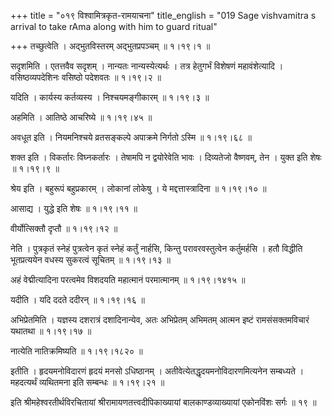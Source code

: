 +++
title = "०१९ विश्वामित्रकृत-रामयाचना"
title_english = "019 Sage vishvamitra s arrival to take rAma along with him to guard ritual"

+++
तच्छुत्वेति । अद्भुतविस्तरम् अद्भुतप्रपञ्चम्  ॥  १।१९।१ ॥   

  

सदृशमिति । एतत्तवैव सदृशम् । नान्यतः नान्यस्येत्यर्थः । तत्र हेतुगर्भं विशेषणं महावंशेत्यादि । वसिष्ठव्यपदेशिनः वसिष्ठो पदेशवतः  ॥  १।१९।२ ॥   

  

यदिति । कार्यस्य कर्तव्यस्य । निश्चयमङ्गीकारम्  ॥  १।१९।३ ॥   

  

अहमिति । आतिष्ठे आचरिष्ये  ॥  १।१९।४५ ॥   

  

अवधूत इति । नियमनिश्चये व्रतसङ्कल्पे अपाक्रमे निर्गतो ऽस्मि  ॥  १।१९।६८ ॥   

  

शक्त इति । विकर्तारः विघ्नकर्तारः । तेषामपि न द्वयोरेवेति भावः । दिव्यतेजो वैष्णवम्, तेन । युक्त इति शेषः  ॥  १।१९।९ ॥   

  

श्रेय इति । बहुरूपं बहुप्रकारम् । लोकानां लोकेषु । ये मद्दत्तास्त्रादिना  ॥  १।१९।१० ॥   

  

आसाद्य । युद्धे इति शेषः  ॥  १।१९।११ ॥   

  

वीर्योत्सिक्तौ दृप्तौ  ॥  १।१९।१२ ॥   

  

नेति । पुत्रकृतं स्नेहं पुत्रत्वेन कृतं स्नेहं कर्तुं नार्हसि, किन्तु परावरवस्तुत्वेन कर्तुमर्हसि । हतौ विद्धीति भूतप्रत्ययेन वधस्य सुकरत्वं सूचितम्  ॥  १।१९।१३ ॥   

  

अहं वेद्मीत्यादिना परत्वमेव विशदयति महात्मानं परमात्मानम्  ॥  १।१९।१४१५ ॥   

  

यदीति । यदि ददते ददीरन्  ॥  १।१९।१६ ॥   

  

अभिप्रेतमिति । यज्ञस्य दशरात्रं दशादिनान्येव, अतः अभिप्रेतम् अभिमतम् आत्मन इष्टं रामसंसक्तमविचारं यथातथा  ॥  १।१९।१७ ॥   

  

नात्येति नातिक्रमिष्यति  ॥  १।१९।१८२० ॥   

  

इतीति । हृदयमनोविदारणं हृदयं मनसो ऽधिष्ठानम् । अतीवेत्येतद्धृदयमनोविदारणमित्यनेन सम्बध्यते । महदत्यर्थं व्यथितमना इति सम्बन्धः  ॥  १।१९।२१ ॥   

  

इति श्रीमहेश्वरतीर्थविरचितायां श्रीरामायणतत्त्वदीपिकाख्यायां बालकाण्डव्याख्यायां एकोनविंशः सर्गः  ॥  १९  ॥   

  

  

